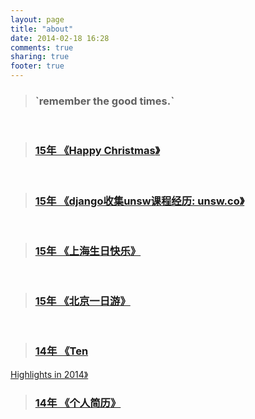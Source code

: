 ```yaml
---
layout: page
title: "about"
date: 2014-02-18 16:28
comments: true
sharing: true
footer: true
---
```




><h3>`remember the good times.`</h3>
<br>

> <h3><a target='_blank' href="http://changchen.me/blog/20151225/ten-highlight-in-2015/">15年 《Happy Christmas<i class="fa fa-tree"></i>》</a><br>
<br>

> <h3><a target='_blank' href="http://www.unsw.co">15年 《django收集unsw课程经历: unsw.co》</a><br>
<br>

> <h3><a target='_blank' href="http://changchen.me/love/Shanghai2015">15年 《上海生日快乐<i class="fa fa-birthday-cake"></i>》</a><br>
<br>

> <h3><a target='_blank' href="http://changchen.me/love/beijin/album/mobile.html">15年 《北京一日游》</a></h3>
<br>

> <h3><a target='_blank' href="http://changchen.me/blog/20150106/ten-highlights-in-2014/">14年 《Ten 
Highlights in 2014》</a></h3>
<br>

> <h3><a target='_blank' href="http://changchen.me/love/resume_html/">14年 《个人简历》</a>
<br>


<br><br>